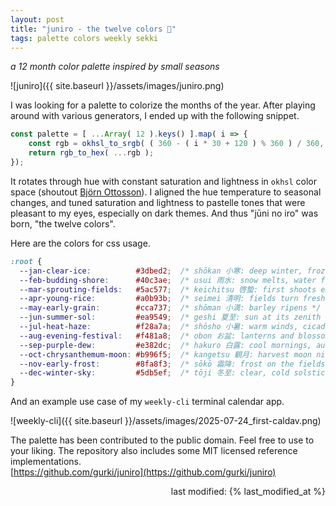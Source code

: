 ```yaml
---
layout: post
title: "juniro - the twelve colors 🍂"
tags: palette colors weekly sekki
---
```


_a 12 month color palette inspired by small seasons_

![juniro]({{ site.baseurl }}/assets/images/juniro.png)

<!--more-->

I was looking for a palette to colorize the months of the year.
After playing around with various generators, I ended up with the following snippet. 

```js
const palette = [ ...Array( 12 ).keys() ].map( i => {
    const rgb = okhsl_to_srgb( ( 360 - ( i * 30 + 120 ) % 360 ) / 360, 0.8, 0.7 );
    return rgb_to_hex( ...rgb );
});
```

It rotates through hue with constant saturation and lightness in `okhsl` color space (shoutout [Björn Ottosson](https://bottosson.github.io/posts/oklab/)).
I aligned the hue temperature to seasonal changes, and tuned saturation and lightness to pastelle tones that were pleasant to my eyes, especially on dark themes.
And thus "jūni no iro" was born, "the twelve colors".

Here are the colors for css usage.

```css
:root {
  --jan-clear-ice:          #3dbed2;  /* shōkan 小寒: deep winter, frozen rivers */
  --feb-budding-shore:      #40c3ae;  /* usui 雨水: snow melts, water flows */
  --mar-sprouting-fields:   #5ac577;  /* keichitsu 啓蟄: first shoots emerge */
  --apr-young-rice:         #a0b93b;  /* seimei 清明: fields turn fresh green */
  --may-early-grain:        #cca737;  /* shōman 小満: barley ripens */
  --jun-summer-sol:         #ea9549;  /* geshi 夏至: sun at its zenith */
  --jul-heat-haze:          #f28a7a;  /* shōsho 小暑: warm winds, cicadas sing */
  --aug-evening-festival:   #f481a8;  /* obon お盆: lanterns and blossoms */
  --sep-purple-dew:         #e382dc;  /* hakuro 白露: cool mornings, autumn flowers */
  --oct-chrysanthemum-moon: #b996f5;  /* kangetsu 観月: harvest moon nights */
  --nov-early-frost:        #8fa8f3;  /* sōkō 霜降: frost on the fields */
  --dec-winter-sky:         #5db5ef;  /* tōji 冬至: clear, cold solstice days */
}
```

And an example use case of my `weekly-cli` terminal calendar app.

![weekly-cli]({{ site.baseurl }}/assets/images/2025-07-24_first-caldav.png)

The palette has been contributed to the public domain.
Feel free to use to your liking.
The repository also includes some MIT licensed reference implementations.\
[https://github.com/gurki/juniro](https://github.com/gurki/juniro)

<p style="text-align: right;">last modified: {% last_modified_at %}</p>